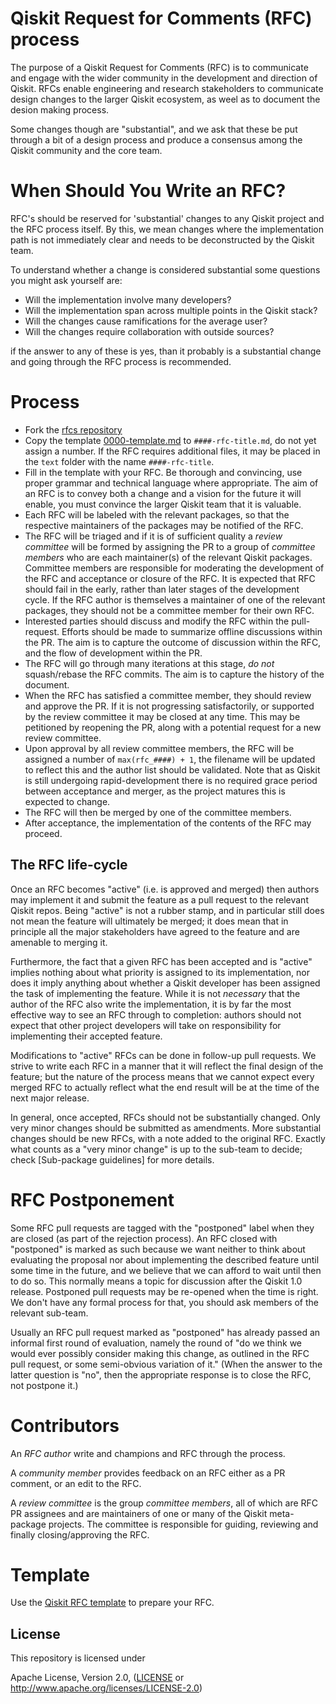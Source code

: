 # Qiskit Request for Comments (RFC) process

The purpose of a Qiskit Request for Comments (RFC) is to communicate and engage
with the wider community in the development and direction of Qiskit. RFCs enable
engineering and research stakeholders to communicate design changes to the larger
Qiskit ecosystem, as weel as to document the desion making process.

Some changes though are "substantial", and we ask that these be put through a
bit of a design process and produce a consensus among the Qiskit community and
the core team.

# When Should You Write an RFC?

RFC's should be reserved for 'substantial' changes to any Qiskit project
and the RFC process itself. By this, we mean changes where the implementation
path is not immediately clear and needs to be deconstructed by the Qiskit team.

To understand whether a change is considered substantial some questions you
might ask yourself are:

- Will the implementation involve many developers?
- Will the implementation span across multiple points in the Qiskit stack?
- Will the changes cause ramifications for the average user?
- Will the changes require collaboration with outside sources?

if the answer to any of these is yes, than it probably is a substantial change
and going through the RFC process is recommended.

# Process
- Fork the [rfcs repository](https://github.com/Qiskit/rfcs)
- Copy the template [0000-template.md](0000-template.md) to
`####-rfc-title.md`, do not yet assign a number. If the RFC requires additional
files, it may be placed in the `text` folder with the name `####-rfc-title`.
- Fill in the template with your RFC. Be thorough and convincing, use proper
grammar and technical language where appropriate. The aim of an RFC is to
convey both a change and a vision for the future it will enable, you must
convince the larger Qiskit team that it is valuable.
- Each RFC will be labeled with the relevant packages, so that the respective
maintainers of the packages may be notified of the RFC.
- The RFC will be triaged and if it is of sufficient quality a
*review committee* will be formed by assigning the PR to a group of
*committee members* who are each maintainer(s) of the relevant Qiskit packages.
Committee members are responsible for moderating the development of the RFC and
acceptance or closure of the RFC. It is expected that RFC should fail in the
early, rather than later stages of the development cycle. If the RFC author is
themselves a maintainer of one of the relevant packages, they should not be a
committee member for their own RFC.
- Interested parties should discuss and modify the RFC within the pull-request.
Efforts should be made to summarize offline discussions within the PR. The aim
is to capture the outcome of discussion within the RFC, and the flow of
development within the PR.
- The RFC will go through many iterations at this stage, *do not* squash/rebase
the RFC commits. The aim is to capture the history of the document.
- When the RFC has satisfied a committee member, they should review and approve
the PR. If it is not progressing satisfactorily, or supported by the review
committee it may be closed at any time. This may be petitioned by reopening the
PR, along with a potential request for a new review committee.
- Upon approval by all review committee members, the RFC will be assigned a
number of `max(rfc_####) + 1`, the filename will be updated to reflect this and
the author list should be validated. Note that as Qiskit is still undergoing
rapid-development there is no required grace period between acceptance and
merger, as the project matures this is expected to change.
- The RFC will then be merged by one of the committee members.
- After acceptance, the implementation of the contents of the RFC may proceed.

## The RFC life-cycle

Once an RFC becomes "active" (i.e. is approved and merged) then authors may
implement it and submit the feature as a pull request to the relevant Qiskit
repos. Being "active" is not a rubber stamp, and in particular still does not
mean the feature will ultimately be merged; it does mean that in principle all
the major stakeholders have agreed to the feature and are amenable to merging
it.

Furthermore, the fact that a given RFC has been accepted and is "active"
implies nothing about what priority is assigned to its implementation, nor does
it imply anything about whether a Qiskit developer has been assigned the task of
implementing the feature. While it is not *necessary* that the author of the
RFC also write the implementation, it is by far the most effective way to see
an RFC through to completion: authors should not expect that other project
developers will take on responsibility for implementing their accepted feature.

Modifications to "active" RFCs can be done in follow-up pull requests. We
strive to write each RFC in a manner that it will reflect the final design of
the feature; but the nature of the process means that we cannot expect every
merged RFC to actually reflect what the end result will be at the time of the
next major release.

In general, once accepted, RFCs should not be substantially changed. Only very
minor changes should be submitted as amendments. More substantial changes
should be new RFCs, with a note added to the original RFC. Exactly what counts
as a "very minor change" is up to the sub-team to decide; check
[Sub-package guidelines] for more details.

# RFC Postponement

Some RFC pull requests are tagged with the "postponed" label when they are
closed (as part of the rejection process). An RFC closed with "postponed" is
marked as such because we want neither to think about evaluating the proposal
nor about implementing the described feature until some time in the future, and
we believe that we can afford to wait until then to do so. This normally means
a topic for discussion after the Qiskit 1.0 release. Postponed pull
requests may be re-opened when the time is right. We don't have any formal
process for that, you should ask members of the relevant sub-team.

Usually an RFC pull request marked as "postponed" has already passed an
informal first round of evaluation, namely the round of "do we think we would
ever possibly consider making this change, as outlined in the RFC pull request,
or some semi-obvious variation of it." (When the answer to the latter question
is "no", then the appropriate response is to close the RFC, not postpone it.)

# Contributors
An *RFC author* write and champions and RFC through the process.

A *community member* provides feedback on an RFC either as a PR comment, or an
edit to the RFC.

A *review committee* is the group *committee members*, all of which are RFC PR
assignees and are maintainers of one or many of the Qiskit meta-package
projects. The committee is responsible for guiding, reviewing and finally
closing/approving the RFC.

# Template
Use the [Qiskit RFC template](0000-template.md) to prepare your RFC.

## License
[License]: #license

This repository is licensed under

 Apache License, Version 2.0, ([LICENSE](LICENSE) or http://www.apache.org/licenses/LICENSE-2.0)

